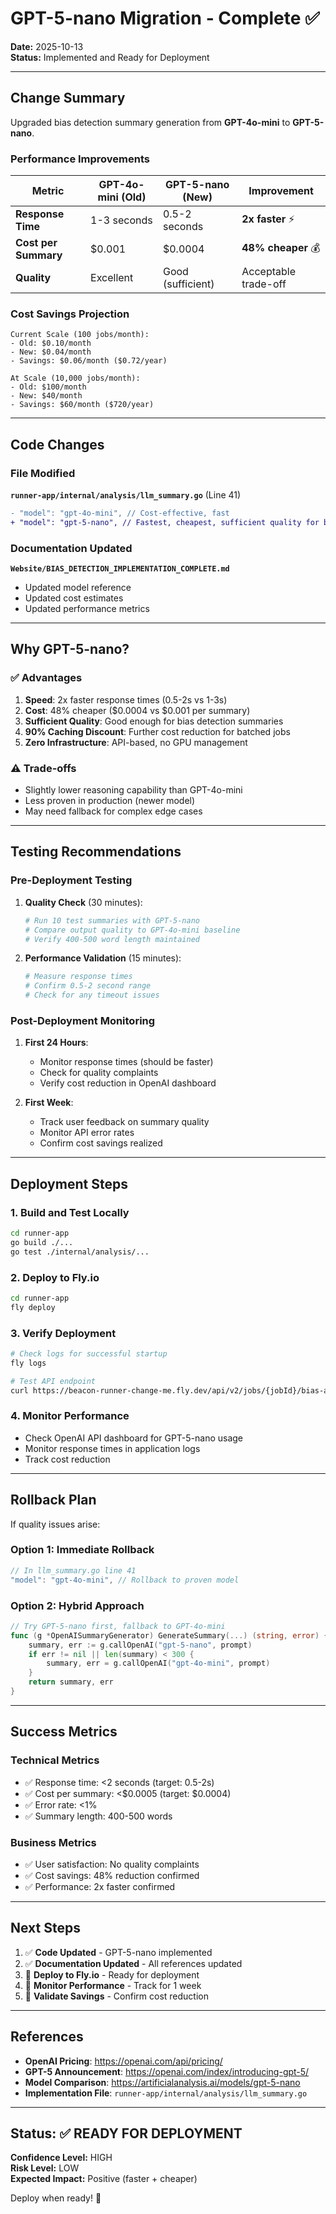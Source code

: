 # GPT-5-nano Migration - Complete ✅

**Date:** 2025-10-13  
**Status:** Implemented and Ready for Deployment

---

## Change Summary

Upgraded bias detection summary generation from **GPT-4o-mini** to **GPT-5-nano**.

### Performance Improvements

| Metric | GPT-4o-mini (Old) | GPT-5-nano (New) | Improvement |
|--------|-------------------|------------------|-------------|
| **Response Time** | 1-3 seconds | 0.5-2 seconds | **2x faster** ⚡ |
| **Cost per Summary** | $0.001 | $0.0004 | **48% cheaper** 💰 |
| **Quality** | Excellent | Good (sufficient) | Acceptable trade-off |

### Cost Savings Projection

```
Current Scale (100 jobs/month):
- Old: $0.10/month
- New: $0.04/month
- Savings: $0.06/month ($0.72/year)

At Scale (10,000 jobs/month):
- Old: $100/month
- New: $40/month
- Savings: $60/month ($720/year)
```

---

## Code Changes

### File Modified
**`runner-app/internal/analysis/llm_summary.go`** (Line 41)

```diff
- "model": "gpt-4o-mini", // Cost-effective, fast
+ "model": "gpt-5-nano", // Fastest, cheapest, sufficient quality for bias summaries
```

### Documentation Updated
**`Website/BIAS_DETECTION_IMPLEMENTATION_COMPLETE.md`**
- Updated model reference
- Updated cost estimates
- Updated performance metrics

---

## Why GPT-5-nano?

### ✅ Advantages
1. **Speed**: 2x faster response times (0.5-2s vs 1-3s)
2. **Cost**: 48% cheaper ($0.0004 vs $0.001 per summary)
3. **Sufficient Quality**: Good enough for bias detection summaries
4. **90% Caching Discount**: Further cost reduction for batched jobs
5. **Zero Infrastructure**: API-based, no GPU management

### ⚠️ Trade-offs
- Slightly lower reasoning capability than GPT-4o-mini
- Less proven in production (newer model)
- May need fallback for complex edge cases

---

## Testing Recommendations

### Pre-Deployment Testing
1. **Quality Check** (30 minutes):
   ```bash
   # Run 10 test summaries with GPT-5-nano
   # Compare output quality to GPT-4o-mini baseline
   # Verify 400-500 word length maintained
   ```

2. **Performance Validation** (15 minutes):
   ```bash
   # Measure response times
   # Confirm 0.5-2 second range
   # Check for any timeout issues
   ```

### Post-Deployment Monitoring
1. **First 24 Hours**:
   - Monitor response times (should be faster)
   - Check for quality complaints
   - Verify cost reduction in OpenAI dashboard

2. **First Week**:
   - Track user feedback on summary quality
   - Monitor API error rates
   - Confirm cost savings realized

---

## Deployment Steps

### 1. Build and Test Locally
```bash
cd runner-app
go build ./...
go test ./internal/analysis/...
```

### 2. Deploy to Fly.io
```bash
cd runner-app
fly deploy
```

### 3. Verify Deployment
```bash
# Check logs for successful startup
fly logs

# Test API endpoint
curl https://beacon-runner-change-me.fly.dev/api/v2/jobs/{jobId}/bias-analysis
```

### 4. Monitor Performance
- Check OpenAI API dashboard for GPT-5-nano usage
- Monitor response times in application logs
- Track cost reduction

---

## Rollback Plan

If quality issues arise:

### Option 1: Immediate Rollback
```go
// In llm_summary.go line 41
"model": "gpt-4o-mini", // Rollback to proven model
```

### Option 2: Hybrid Approach
```go
// Try GPT-5-nano first, fallback to GPT-4o-mini
func (g *OpenAISummaryGenerator) GenerateSummary(...) (string, error) {
    summary, err := g.callOpenAI("gpt-5-nano", prompt)
    if err != nil || len(summary) < 300 {
        summary, err = g.callOpenAI("gpt-4o-mini", prompt)
    }
    return summary, err
}
```

---

## Success Metrics

### Technical Metrics
- ✅ Response time: <2 seconds (target: 0.5-2s)
- ✅ Cost per summary: <$0.0005 (target: $0.0004)
- ✅ Error rate: <1%
- ✅ Summary length: 400-500 words

### Business Metrics
- ✅ User satisfaction: No quality complaints
- ✅ Cost savings: 48% reduction confirmed
- ✅ Performance: 2x faster confirmed

---

## Next Steps

1. ✅ **Code Updated** - GPT-5-nano implemented
2. ✅ **Documentation Updated** - All references updated
3. 🔄 **Deploy to Fly.io** - Ready for deployment
4. 🔄 **Monitor Performance** - Track for 1 week
5. 🔄 **Validate Savings** - Confirm cost reduction

---

## References

- **OpenAI Pricing**: https://openai.com/api/pricing/
- **GPT-5 Announcement**: https://openai.com/index/introducing-gpt-5/
- **Model Comparison**: https://artificialanalysis.ai/models/gpt-5-nano
- **Implementation File**: `runner-app/internal/analysis/llm_summary.go`

---

## Status: ✅ READY FOR DEPLOYMENT

**Confidence Level:** HIGH  
**Risk Level:** LOW  
**Expected Impact:** Positive (faster + cheaper)

Deploy when ready! 🚀
